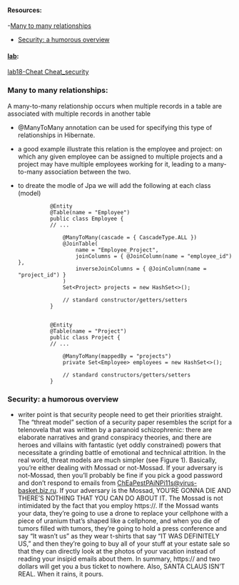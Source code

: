 #### Resources: 
-[Many to many relationships](https://www.baeldung.com/hibernate-many-to-many)
- [Security: a humorous overview](https://scholar.harvard.edu/files/mickens/files/thisworldofours.pdf)

#### [lab](https://github.com/Ahmad-A2020/songr):
[lab18-Cheat Cheat_security](https://github.com/joj5/401-TEMP/tree/main/curriculum/class-18/lab#readme)


### Many to many relationships: 
A many-to-many relationship occurs when multiple records in a table are associated with multiple records in another table
- @ManyToMany annotation can be used for specifying this type of relationships in Hibernate.
- a good example illustrate this relation is the employee and project: on which any given employee can be assigned to multiple projects and a project may have multiple employees working for it, leading to a many-to-many association between the two.
- to dreate the modle of Jpa we will add the following at each class (model)

                @Entity
                @Table(name = "Employee")
                public class Employee {
                // ...
                
                    @ManyToMany(cascade = { CascadeType.ALL })
                    @JoinTable(
                        name = "Employee_Project", 
                        joinColumns = { @JoinColumn(name = "employee_id") }, 
                        inverseJoinColumns = { @JoinColumn(name = "project_id") }
                    )
                    Set<Project> projects = new HashSet<>();
                   
                    // standard constructor/getters/setters
                }


                @Entity
                @Table(name = "Project")
                public class Project {    
                // ...
                
                    @ManyToMany(mappedBy = "projects")
                    private Set<Employee> employees = new HashSet<>();
                    
                    // standard constructors/getters/setters   
                }


### Security: a humorous overview
-  writer point is that security people need to get their priorities straight. The “threat model” section of a security paper resembles the script for a telenovela that was written by a paranoid schizophrenic: there are elaborate narratives and grand conspiracy theories, and there are heroes and villains with fantastic (yet oddly constrained) powers that necessitate a grinding battle of emotional and technical attrition. In the real world, threat models are much simpler (see Figure 1). Basically, you’re either dealing with Mossad or not-Mossad. If your adversary is not-Mossad, then you’ll probably be fine if you pick a good password and don’t respond to emails from ChEaPestPAiNPi11s@virus-basket.biz.ru. If your adversary is the Mossad, YOU’RE GONNA DIE AND THERE’S NOTHING THAT YOU CAN DO ABOUT IT. The Mossad is not intimidated by the fact that you employ https://. If the Mossad wants your data, they’re going to use a drone to replace your cellphone with a piece of uranium that’s shaped like a cellphone, and when you die of tumors filled with tumors, they’re going to hold a press conference and say “It wasn’t us” as they wear t-shirts that say “IT WAS DEFINITELY US,” and then they’re going to buy all of your stuff at your estate sale so that they can directly look at the photos of your vacation instead of reading your insipid emails about them. In summary, https:// and two dollars will get you a bus ticket to nowhere. Also, SANTA CLAUS ISN’T REAL. When it rains, it pours.